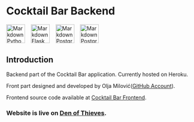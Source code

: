 # Cocktail Bar Backend
<img src="https://cdn3.iconfinder.com/data/icons/logos-and-brands-adobe/512/267_Python-512.png"
     alt="Markdown Python icon"
     height="50px"
/>&nbsp;&nbsp;&nbsp;
<img src="https://miro.medium.com/max/800/1*Q5EUk28Xc3iCDoMSkrd1_w.png"
     alt="Markdown Flask icon"
     height="50px"
/>&nbsp;&nbsp;&nbsp;
<img src="https://wiki.postgresql.org/images/a/a4/PostgreSQL_logo.3colors.svg"
     alt="Markdown Postgre icon"
     height="50px"
/>&nbsp;&nbsp;&nbsp;
<img src="https://cdn.iconscout.com/icon/free/png-256/heroku-225989.png"
     alt="Markdown Postgre icon"
     height="50px"
/>&nbsp;&nbsp;&nbsp;

## Introduction

Backend part of the Cocktail Bar application. Currently hosted on Heroku.

Front part designed and developed by Olja Milović([GitHub Account]()).

Frontend source code available at [Cocktail Bar Frontend]().

### Website is live on [Den of Thieves]().

